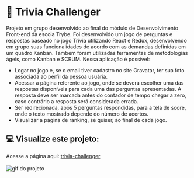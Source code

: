 # 🎲 Trivia Challenger
Projeto em grupo desenvolvido ao final do módulo de Desenvolvimento Front-end da escola Trybe. Foi desenvolvido um jogo de perguntas e respostas baseado no jogo Trivia utilizando React e Redux, desenvolvendo em grupo suas funcionalidades de acordo com as demandas definidas em um quadro Kanban. Também foram utilizadas ferramentas de metodologias ágeis, como Kanban e SCRUM.
Nessa aplicação é possível:
- Logar no jogo e, se o email tiver cadastro no site Gravatar, ter sua foto associada ao perfil da pessoa usuária.
- Acessar a página referente ao jogo, onde se deverá escolher uma das respostas disponíveis para cada uma das perguntas apresentadas. A resposta deve ser marcada antes do contador de tempo chegar a zero, caso contrário a resposta será considerada errada.
- Ser redirecionada, após 5 perguntas respondidas, para a tela de score, onde o texto mostrado depende do número de acertos.
- Visualizar a página de ranking, se quiser, ao final de cada jogo.

## :computer: Visualize este projeto:
Acesse a página aqui:
[trivia-challenger](https://trivia-challenger.vercel.app/)
<br>
<br>
<img src="./game.gif" alt="gif do projeto"/>

